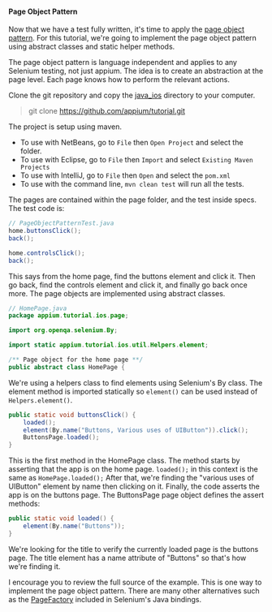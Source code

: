 #### Page Object Pattern

Now that we have a test fully written, it's time to apply the
[page object pattern](https://code.google.com/p/selenium/wiki/PageObjects).
For this tutorial, we're going to implement the page object pattern using
abstract classes and static helper methods.

The page object pattern is language independent and applies to any Selenium
testing, not just appium. The idea is to create an abstraction at the page
level. Each page knows how to perform the relevant actions.

Clone the git repository and copy the [java_ios](https://github.com/appium/tutorial/tree/master/modules/source/java_ios)
directory to your computer.

> git clone https://github.com/appium/tutorial.git

The project is setup using maven.

- To use with NetBeans, go to `File` then `Open Project` and select the folder.
- To use with Eclipse, go to `File` then `Import` and select `Existing Maven Projects`
- To use with IntelliJ, go to `File` then `Open` and select the `pom.xml`
- To use with the command line, `mvn clean test` will run all the tests.

The pages are contained within the page folder, and the test inside specs.
The test code is:

```java
// PageObjectPatternTest.java
home.buttonsClick();
back();

home.controlsClick();
back();
```

This says from the home page, find the buttons element and click it. Then go
back, find the controls element and click it, and finally go back once more.
The page objects are implemented using abstract classes.

```java
// HomePage.java
package appium.tutorial.ios.page;

import org.openqa.selenium.By;

import static appium.tutorial.ios.util.Helpers.element;

/** Page object for the home page **/
public abstract class HomePage {
```

We're using a helpers class to find elements using Selenium's By class. The
element method is imported statically so `element()` can be used instead of
`Helpers.element()`.

```java
public static void buttonsClick() {
    loaded();
    element(By.name("Buttons, Various uses of UIButton")).click();
    ButtonsPage.loaded();
}
```

This is the first method in the HomePage class. The method starts by asserting
that the app is on the home page. `loaded();` in this context is the same as
`HomePage.loaded();` After that, we're finding the "various uses of UIButton"
element by name then clicking on it. Finally, the code asserts the app is on
the buttons page. The ButtonsPage page object defines the assert methods:

```java
public static void loaded() {
    element(By.name("Buttons"));
}
```

We're looking for the title to verify the currently loaded page is the buttons
page. The title element has a name attribute of "Buttons" so that's how we're
finding it.

I encourage you to review the full source of the example. This is one way to
implement the page object pattern. There are many other alternatives such as the
[PageFactory](https://code.google.com/p/selenium/wiki/PageFactory) included in
Selenium's Java bindings.